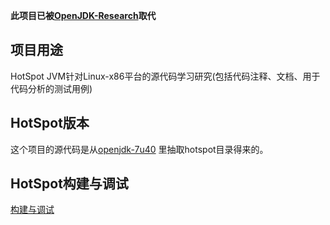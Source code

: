 <strong> 此项目已被[OpenJDK-Research](https://github.com/codefollower/OpenJDK-Research)取代</strong> 

## 项目用途

HotSpot JVM针对Linux-x86平台的源代码学习研究(包括代码注释、文档、用于代码分析的测试用例)


## HotSpot版本

这个项目的源代码是从[openjdk-7u40](http://www.java.net/download/openjdk/jdk7u40/promoted/b43/openjdk-7u40-fcs-src-b43-26_aug_2013.zip)
里抽取hotspot目录得来的。


## HotSpot构建与调试

[构建与调试](https://github.com/codefollower/HotSpot-JVM-Linux-x86-Research/blob/master/my-docs/%E6%9E%84%E5%BB%BA%E4%B8%8E%E8%B0%83%E8%AF%95.md)


